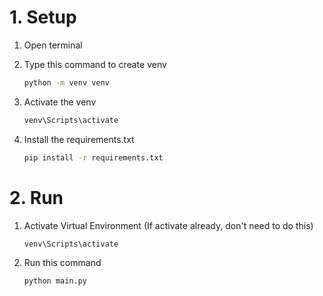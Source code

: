 # 1. Setup

1. Open terminal
    
2. Type this command to create venv
    ```bash
    python -m venv venv
    ```
3. Activate the venv
    ```bash
    venv\Scripts\activate
    ```
4. Install the requirements.txt
    ```bash
    pip install -r requirements.txt
    ```


# 2. Run

1. Activate Virtual Environment (If activate already, don't need to do this)
    ```bash
    venv\Scripts\activate
    ```

2. Run this command
    ```bash
    python main.py
    ```